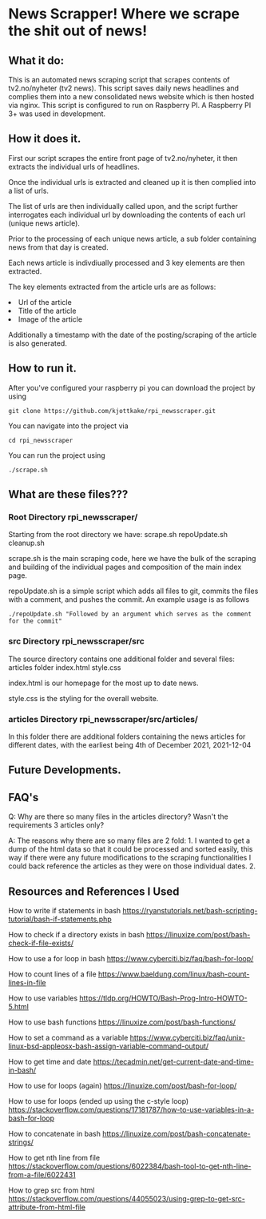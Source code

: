 # News Scrapper! Where we scrape the shit out of news!

## What it do:

This is an automated news scraping script that scrapes contents of tv2.no/nyheter (tv2 news). This script saves daily news headlines and complies them into a new consolidated news website which is then hosted via nginx. This script is configured to run on Raspberry PI. A Raspberry PI 3+ was used in development.


## How it does it.
First our script scrapes the entire front page of tv2.no/nyheter, it then extracts the individual urls of headlines. 

Once the individual urls is extracted and cleaned up it is then complied into a list of urls.

The list of urls are then individually called upon, and the script further interrogates each individual url by downloading the contents of each url (unique news article).

Prior to the processing of each unique news article, a sub folder containing news from that day is created.

Each news article is indivdiually processed and 3 key elements are then extracted.

The key elements extracted from the article urls are as follows:
     <li>Url of the article</li>
    <li>Title of the article</li>
     <li>Image of the article</li>

Additionally a timestamp with the date of the posting/scraping of the article is also generated.

## How to run it.
After you've configured your raspberry pi you can download the project by using
```
git clone https://github.com/kjottkake/rpi_newsscraper.git
```
You can navigate into the project via
```
cd rpi_newsscraper
```

You can run the project using
```
./scrape.sh
```

## What are these files???

### Root Directory rpi_newsscraper/
Starting from the root directory we have:
scrape.sh  repoUpdate.sh cleanup.sh

scrape.sh is the main scraping code, here we have the bulk of the scraping and building of the individual pages and composition of the main index page.

repoUpdate.sh is a simple script which adds all files to git, commits the files with a comment, and pushes the commit. An example usage is as follows
```
./repoUpdate.sh "Followed by an argument which serves as the comment for the commit"
```

### src Directory rpi_newsscraper/src
The source directory contains one additional folder and several files:
articles folder index.html style.css

index.html is our homepage for the most up to date news.

style.css is the styling for the overall website.

### articles Directory rpi_newsscraper/src/articles/
In this folder there are additional folders containing the news articles for different dates, with the earliest being 4th of December 2021, 2021-12-04

## Future Developments. 


## FAQ's
Q: Why are there so many files in the articles directory? Wasn't the requirements 3 articles only?

A: The reasons why there are so many files are 2 fold: 1. I wanted to get a dump of the html data so that it could be processed and sorted easily, this way if there were any future modifications to the scraping functionalities I could back reference the articles as they were on those individual dates. 2. 


## Resources and References I Used
How to write if statements in bash
https://ryanstutorials.net/bash-scripting-tutorial/bash-if-statements.php

How to check if a directory exists in bash
https://linuxize.com/post/bash-check-if-file-exists/

How to use a for loop in bash
https://www.cyberciti.biz/faq/bash-for-loop/

How to count lines of a file
https://www.baeldung.com/linux/bash-count-lines-in-file

How to use variables
https://tldp.org/HOWTO/Bash-Prog-Intro-HOWTO-5.html

How to use bash functions
https://linuxize.com/post/bash-functions/

How to set a command as a variable
https://www.cyberciti.biz/faq/unix-linux-bsd-appleosx-bash-assign-variable-command-output/

How to get time and date
https://tecadmin.net/get-current-date-and-time-in-bash/

How to use for loops (again)
https://linuxize.com/post/bash-for-loop/

How to use for loops (ended up using the c-style loop)
https://stackoverflow.com/questions/17181787/how-to-use-variables-in-a-bash-for-loop

How to concatenate in bash
https://linuxize.com/post/bash-concatenate-strings/

How to get nth line from file
https://stackoverflow.com/questions/6022384/bash-tool-to-get-nth-line-from-a-file/6022431

How to grep src from html
https://stackoverflow.com/questions/44055023/using-grep-to-get-src-attribute-from-html-file

